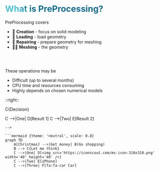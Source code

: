 # What is PreProcessing?

PreProcessing covers

- 📝 **Creation** - focus on solid modeling
- 🎨 **Loading** - load geometry
- 🎨 **Repairing** - prepare geometry for meshing
- 🧑‍💻 **Meshing** - the geometry
<br>
<br>

These operations may be

- Difficult (up to several months)
- CPU time and resources consuming 
- Highly depends on chosen numerical models

<!--
You can have `style` tag in markdown to override the style for the current page.
Learn more: https://sli.dev/features/slide-scope-style
-->
<style>
h1 {
  background-color: #2B90B6;
  background-image: linear-gradient(45deg, #4EC5D4 10%, #146b8c 20%);
  background-size: 100%;
  -webkit-background-clip: text;
  -moz-background-clip: text;
  -webkit-text-fill-color: transparent;
  -moz-text-fill-color: transparent;
}
</style>

::right::

<!--
```mermaid {theme: 'neutral', scale: 0.8}
graph TD
B[Text] --> C{Decision}
C -->|One| D[Result 1]
C -->|Two| E[Result 2]
```
-->

```mermaid {theme: 'neutral', scale: 0.8}
graph TD
    A[Christmas] -->|Get money| B(Go shopping)
    B --> C{Let me think}
    C -->|One| D[<img src='https://iconscout.com/ms-icon-310x310.png' width='40' height='40' />]
    C -->|Two| E[iPhone]
    C -->|Three| F[fa:fa-car Car]
```

<!--
Here is another comment.
-->
